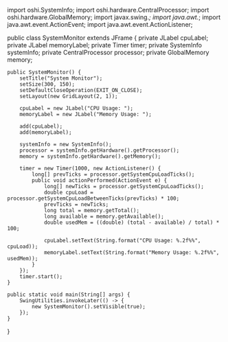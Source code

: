 import oshi.SystemInfo;
import oshi.hardware.CentralProcessor;
import oshi.hardware.GlobalMemory;
import javax.swing.*;
import java.awt.*;
import java.awt.event.ActionEvent;
import java.awt.event.ActionListener;

public class SystemMonitor extends JFrame {
    private JLabel cpuLabel;
    private JLabel memoryLabel;
    private Timer timer;
    private SystemInfo systemInfo;
    private CentralProcessor processor;
    private GlobalMemory memory;

    public SystemMonitor() {
        setTitle("System Monitor");
        setSize(300, 150);
        setDefaultCloseOperation(EXIT_ON_CLOSE);
        setLayout(new GridLayout(2, 1));

        cpuLabel = new JLabel("CPU Usage: ");
        memoryLabel = new JLabel("Memory Usage: ");

        add(cpuLabel);
        add(memoryLabel);

        systemInfo = new SystemInfo();
        processor = systemInfo.getHardware().getProcessor();
        memory = systemInfo.getHardware().getMemory();

        timer = new Timer(1000, new ActionListener() {
            long[] prevTicks = processor.getSystemCpuLoadTicks();
            public void actionPerformed(ActionEvent e) {
                long[] newTicks = processor.getSystemCpuLoadTicks();
                double cpuLoad = processor.getSystemCpuLoadBetweenTicks(prevTicks) * 100;
                prevTicks = newTicks;
                long total = memory.getTotal();
                long available = memory.getAvailable();
                double usedMem = ((double) (total - available) / total) * 100;

                cpuLabel.setText(String.format("CPU Usage: %.2f%%", cpuLoad));
                memoryLabel.setText(String.format("Memory Usage: %.2f%%", usedMem));
            }
        });
        timer.start();
    }

    public static void main(String[] args) {
        SwingUtilities.invokeLater(() -> {
            new SystemMonitor().setVisible(true);
        });
    }
}
